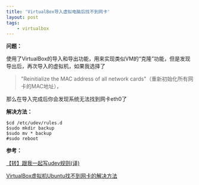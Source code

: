 ```yaml
---
title: 'VirtualBox导入虚拟电脑后找不到网卡'
layout: post
tags:
    - virtualbox
---
```


**问题：**  

使用了VirtualBox的导入和导出功能，用来实现类似VM的“克隆”功能，但是发现导出后，再次导入的虚拟机，如果我选择了
> "Reinitialize the MAC address of all network cards"（重新初始化所有网卡的MAC地址），

那么在导入完成后你会发现系统无法找到网卡eth0了

**解决方法：**  


```shell
$cd /etc/udev/rules.d
$sudo mkdir backup
$sudo mv * backup
#sudo reboot
```

**参考：**  

[【转】跟我一起写udev规则(译)](http://www.cnitblog.com/luofuchong/archive/2007/12/18/37831.html)  

[VirtualBox虚拟机Ubuntu找不到网卡的解决方法](http://www.blogjava.net/zhyiwww/archive/2010/12/31/312612.html)  
